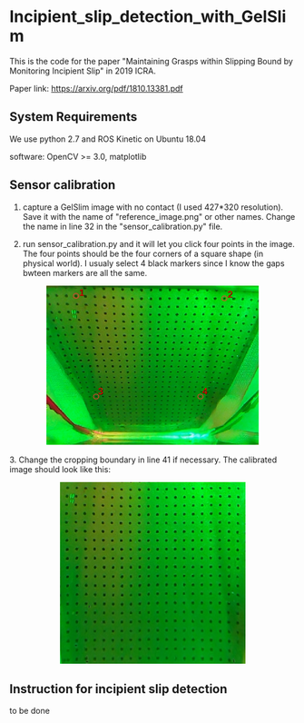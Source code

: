 # Incipient_slip_detection_with_GelSlim

This is the code for the paper "Maintaining Grasps within Slipping Bound by Monitoring Incipient Slip" in 2019 ICRA. 

Paper link: https://arxiv.org/pdf/1810.13381.pdf


## System Requirements
We use python 2.7 and ROS Kinetic on Ubuntu 18.04

software: OpenCV >= 3.0, matplotlib


## Sensor calibration
1. capture a GelSlim image with no contact (I used 427*320 resolution). Save it with the name of "reference_image.png" or other names. Change the name in line 32 in the "sensor_calibration.py" file.

2. run sensor_calibration.py and it will let you click four points in the image. The four points should be the four corners of a square shape (in physical world). I usualy select 4 black markers since I know the gaps bwteen markers are all the same. 

<p align="center">
  <img width="375" height="281" src="sensor_calibration.png">
</p>
3. Change the cropping boundary in line 41 if necessary. The calibrated image should look like this:
<p align="center">
  <img width="327" height="320" src="Calibrated image.png">
</p>

## Instruction for incipient slip detection
to be done
